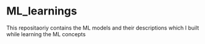 # ML_learnings
This repositaoriy contains the ML models and their descriptions which I built while learning the ML concepts
